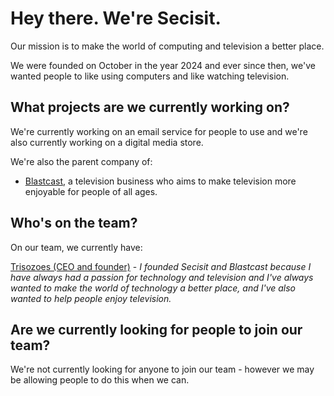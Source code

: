# Hey there. We're Secisit.
Our mission is to make the world of computing and television a better place.

We were founded on October in the year 2024 and ever since then, we've wanted people to like using computers and like watching television.
## What projects are we currently working on?
We're currently working on an email service for people to use and we're also currently working on a digital media store.

We're also the parent company of:

- [Blastcast](https://github.com/BlastcastTV), a television business who aims to make television more enjoyable for people of all ages.
## Who's on the team?
On our team, we currently have:

[Trisozoes (CEO and founder)](https://github.com/Trisozoes) - _I founded Secisit and Blastcast because I have always had a passion for technology and television and I've always wanted to make the world of technology a better place, and I've also wanted to help people enjoy television._
## Are we currently looking for people to join our team?
We're not currently looking for anyone to join our team - however we may be allowing people to do this when we can.
